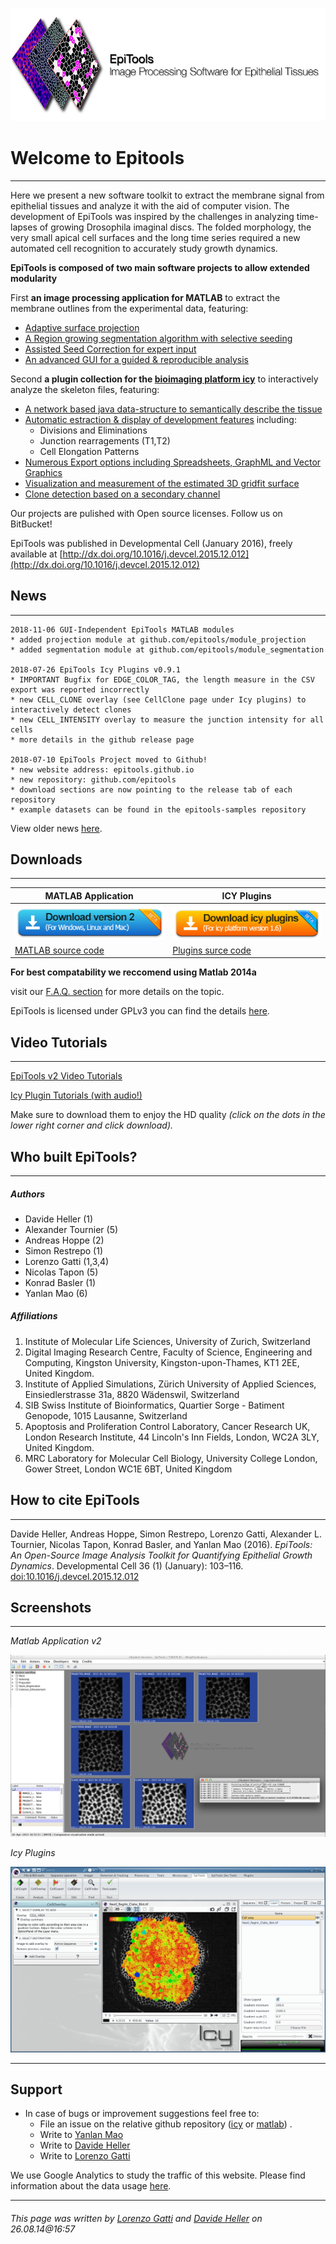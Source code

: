 ![EpiTools logo by Lorenzo Gatti](Images/logo.png)


# Welcome to Epitools
---

Here we present a new software toolkit to extract the membrane signal from epithelial tissues and analyze it with the aid of computer vision. The development of EpiTools was inspired by the challenges in analyzing time-lapses of growing Drosophila imaginal discs. The folded morphology, the very small apical cell surfaces and the long time series required a new automated cell recognition to accurately study growth dynamics.

**EpiTools is composed of two main software projects to allow extended modularity**

First **an image processing application for MATLAB** to extract the membrane outlines from the experimental data, featuring:

* [Adaptive surface projection](Analysis_Modules/00_projection)
* [A Region growing segmentation algorithm with selective seeding](Analysis_Modules/03_segmentation)
* [Assisted Seed Correction for expert input](Analysis_Modules/05_tracking)
* [An advanced GUI for a guided & reproducible analysis](Quick_Guide/01_CreateAnalysisFile)

Second **a plugin collection for the <a href="http://icy.bioimageanalysis.org" target="_blank">bioimaging platform icy</a>** to interactively analyze the skeleton files, featuring:

* [A network based java data-structure to semantically describe the tissue](Icy_Plugins/02_CellGraph)
* [Automatic estraction & display of development features](Icy_Plugins/01_CellOverlay) including:
	* Divisions and Eliminations
	* Junction rearragements (T1,T2)
	* Cell Elongation Patterns
* [Numerous Export options including Spreadsheets, GraphML and Vector Graphics](Icy_Plugins/03_CellExport)
* [Visualization and measurement of the estimated 3D gridfit surface](Icy_Plugins/05_CellSurface)
* [Clone detection based on a secondary channel](Icy_Plugins/06_CellClone)

Our projects are pulished with Open source licenses. Follow us on BitBucket!

EpiTools was published in Developmental Cell (January 2016), freely available at [http://dx.doi.org/10.1016/j.devcel.2015.12.012](http://dx.doi.org/10.1016/j.devcel.2015.12.012)


## News
---
	2018-11-06 GUI-Independent EpiTools MATLAB modules
	* added projection module at github.com/epitools/module_projection
	* added segmentation module at github.com/epitools/module_segmentation 

	2018-07-26 EpiTools Icy Plugins v0.9.1
	* IMPORTANT Bugfix for EDGE_COLOR_TAG, the length measure in the CSV export was reported incorrectly
	* new CELL_CLONE overlay (see CellClone page under Icy plugins) to interactively detect clones
	* new CELL_INTENSITY overlay to measure the junction intensity for all cells
	* more details in the github release page
	
	2018-07-10 EpiTools Project moved to Github!
	* new website address: epitools.github.io
	* new repository: github.com/epitools
	* download sections are now pointing to the release tab of each repository
	* example datasets can be found in the epitools-samples repository

View older news [here](Support/Latest_News).

## Downloads
---


MATLAB Application | ICY Plugins        
---|---
<a href="https://github.com/epitools/epitools-matlab/releases"><img border="0" alt="Epitools for Matlab v2" src="Images/download_matlab_v2.png"></a> | <a href="https://github.com/epitools/epitools-icy/releases"><img border="0" alt="Epitools for Icy" src="Images/download_icy_plugins.png"></a> 
[MATLAB source code](https://github.com/epitools/epitools-matlab) | [Plugins surce code](https://github.com/epitools/epitools-icy) |

**For best compatability we reccomend using Matlab 2014a**

visit our [F.A.Q. section](Support/FAQ) for more details on the topic.


EpiTools is licensed under GPLv3 you can find the details [here](Support/Software_License).

## Video Tutorials
---

<a href="https://epitools-eu-central-1-088391093549-movies.s3-eu-west-1.amazonaws.com/index.html" target="_blank">EpiTools v2 Video Tutorials</a> 

<a href="https://www.dropbox.com/sh/q99vbi39ag8cwgw/AAC8W4gkb_e-T0BtCxPOXc8ga?dl=0" target="_blank">Icy Plugin Tutorials (with audio!)</a>

Make sure to download them to enjoy the HD quality 
*(click on the dots in the lower right corner and click download).*

## Who built EpiTools? 
---

##### Authors

* Davide Heller (1)
* Alexander Tournier (5)
* Andreas Hoppe (2)
* Simon Restrepo (1)
* Lorenzo Gatti (1,3,4)
* Nicolas Tapon (5)
* Konrad Basler (1)
* Yanlan Mao (6)

##### Affiliations

1. Institute of Molecular Life Sciences, University of Zurich, Switzerland
2. Digital Imaging Research Centre, Faculty of Science, Engineering and Computing, Kingston University, Kingston-upon-Thames, KT1 2EE, United Kingdom.
3. Institute of Applied Simulations, Zürich University of Applied Sciences, Einsiedlerstrasse 31a, 8820 Wädenswil, Switzerland
4. SIB Swiss Institute of Bioinformatics, Quartier Sorge - Batiment Genopode, 1015 Lausanne, Switzerland
5. Apoptosis and Proliferation Control Laboratory, Cancer Research UK, London Research Institute, 44 Lincoln's Inn Fields, London, WC2A 3LY, United Kingdom. 
6. MRC Laboratory for Molecular Cell Biology, University College London, Gower Street, London WC1E 6BT, United Kingdom

## How to cite EpiTools
---

Davide Heller, Andreas Hoppe, Simon Restrepo, Lorenzo Gatti, Alexander L. Tournier, Nicolas Tapon, Konrad Basler, and Yanlan Mao (2016). *EpiTools: An Open-Source Image Analysis Toolkit for Quantifying Epithelial Growth Dynamics*. Developmental Cell 36 (1) (January): 103–116. [doi:10.1016/j.devcel.2015.12.012](http://dx.doi.org/10.1016/j.devcel.2015.12.012)

	
## Screenshots
---

_Matlab Application v2_

![Matlab Stable V2](Images/interface_v2.png)

_Icy Plugins_

![Icy Plugins V1](Images/interface_icy.png)

---------------------------------------
## Support

* In case of bugs or improvement suggestions feel free to:
    * File an issue on the relative github repository ([icy](https://github.com/epitools/epitools-icy/issues) or [matlab](https://github.com/epitools/epitools-matlab/issues)) .
    * Write to [Yanlan Mao](mailto:y.mao@ucl.ac.uk?Subject=EpiTools)
    * Write to [Davide Heller](mailto:davide.heller@gmail.com?Subject=EpiTools)
    * Write to [Lorenzo Gatti](mailto:lorenzo.gatti.89@gmail.com?Subject=EpiTools)

We use Google Analytics to study the traffic of this website. Please find information about the data usage [here](http://www.google.com/policies/privacy/partners/).

---------------------------------------
###### This page was written by [Lorenzo Gatti](mailto:lorenzo.gatti.89@gmail.com) and [Davide Heller](mailto:davide.heller@gmail.com) on 26.08.14@16:57

<!-- This contains the hidden content for inline calls -->

<script>
(function(i,s,o,g,r,a,m){i['GoogleAnalyticsObject']=r;i[r]=i[r]||function(){
(i[r].q=i[r].q||[]).push(arguments)},i[r].l=1*new Date();a=s.createElement(o),
m=s.getElementsByTagName(o)[0];a.async=1;a.src=g;m.parentNode.insertBefore(a,m)
})(window,document,'script','//www.google-analytics.com/analytics.js','ga');

ga('create', 'UA-55332946-1', 'auto');
ga('send', 'pageview');
</script>
